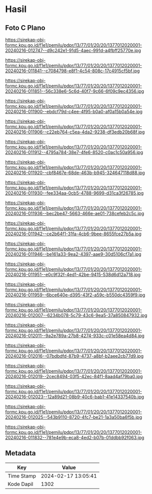# Hasil

## Foto C Plano

https://sirekap-obj-formc.kpu.go.id/f1e1/pemilu/pdpr/13/77/01/20/20/1377012020001-20240216-012747--d9c242e1-91d5-4aec-991d-a4fbff25770e.jpg

https://sirekap-obj-formc.kpu.go.id/f1e1/pemilu/pdpr/13/77/01/20/20/1377012020001-20240216-011841--c7084798-e8f1-4c54-808c-17c4915cf5bf.jpg

https://sirekap-obj-formc.kpu.go.id/f1e1/pemilu/pdpr/13/77/01/20/20/1377012020001-20240216-011851--56c338e6-5c6d-40f7-9c66-6f09c9ec4356.jpg

https://sirekap-obj-formc.kpu.go.id/f1e1/pemilu/pdpr/13/77/01/20/20/1377012020001-20240216-011900--ebdcf79d-c4ee-4f95-b0a0-af0a15b0a54e.jpg

https://sirekap-obj-formc.kpu.go.id/f1e1/pemilu/pdpr/13/77/01/20/20/1377012020001-20240216-011906--c22eb764-c5ea-4da2-9238-df3edb20b68f.jpg

https://sirekap-obj-formc.kpu.go.id/f1e1/pemilu/pdpr/13/77/01/20/20/1377012020001-20240216-011912--4795a784-38e7-4fe6-8520-c0ac1c50a956.jpg

https://sirekap-obj-formc.kpu.go.id/f1e1/pemilu/pdpr/13/77/01/20/20/1377012020001-20240216-011920--cbf8467e-68de-463b-b945-324647118d88.jpg

https://sirekap-obj-formc.kpu.go.id/f1e1/pemilu/pdpr/13/77/01/20/20/1377012020001-20240216-011930--fee334aa-0cb5-4788-9699-d31ca3f26785.jpg

https://sirekap-obj-formc.kpu.go.id/f1e1/pemilu/pdpr/13/77/01/20/20/1377012020001-20240216-011936--bec2be47-5663-466e-ae01-738cefeb2c5c.jpg

https://sirekap-obj-formc.kpu.go.id/f1e1/pemilu/pdpr/13/77/01/20/20/1377012020001-20240216-011942--ce2b64f1-31fa-4cb6-9bee-8655fce27b5a.jpg

https://sirekap-obj-formc.kpu.go.id/f1e1/pemilu/pdpr/13/77/01/20/20/1377012020001-20240216-011946--be161a33-9ea2-4397-aae9-30d5106cf7a1.jpg

https://sirekap-obj-formc.kpu.go.id/f1e1/pemilu/pdpr/13/77/01/20/20/1377012020001-20240216-011951--e0c9f32f-4ed1-42be-9415-538d6d12a718.jpg

https://sirekap-obj-formc.kpu.go.id/f1e1/pemilu/pdpr/13/77/01/20/20/1377012020001-20240216-011959--6bce640e-d395-43f2-a59c-b550dc4359f9.jpg

https://sirekap-obj-formc.kpu.go.id/f1e1/pemilu/pdpr/13/77/01/20/20/1377012020001-20240216-012007--6234b078-5c79-43c6-9ea5-37a850847932.jpg

https://sirekap-obj-formc.kpu.go.id/f1e1/pemilu/pdpr/13/77/01/20/20/1377012020001-20240216-012011--9a2e789a-27b8-4274-933c-c01e58ea4d84.jpg

https://sirekap-obj-formc.kpu.go.id/f1e1/pemilu/pdpr/13/77/01/20/20/1377012020001-20240216-012016--07bdbdfd-87b9-4737-a8bf-b2aee2cb77d9.jpg

https://sirekap-obj-formc.kpu.go.id/f1e1/pemilu/pdpr/13/77/01/20/20/1377012020001-20240216-012019--2cec8494-03f5-42ec-84f1-8aad4af79ba0.jpg

https://sirekap-obj-formc.kpu.go.id/f1e1/pemilu/pdpr/13/77/01/20/20/1377012020001-20240216-012023--12a89d21-08b9-40c6-bab1-41e14337540b.jpg

https://sirekap-obj-formc.kpu.go.id/f1e1/pemilu/pdpr/13/77/01/20/20/1377012020001-20240216-012025--543b9110-8720-4fc7-be21-1a3a50ba6f5b.jpg

https://sirekap-obj-formc.kpu.go.id/f1e1/pemilu/pdpr/13/77/01/20/20/1377012020001-20240216-011832--781e4e9b-eca8-4ed2-b07b-01ddbb92f063.jpg


## Metadata

| Key        | Value               |
| ---------- | ------------------- |
| Time Stamp | 2024-02-17 13:05:41 |
| Kode Dapil | 1302                |



